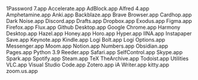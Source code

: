 1Password 7.app
Accelerate.app
AdBlock.app
Alfred 4.app
Amphetamine.app
Anki.app
Backblaze.app
Brave Browser.app
Cardhop.app
Dark Noise.app
Discord.app
Drafts.app
Dropbox.app
Exodus.app
Figma.app
Firefox.app
Flux.app
Github Desktop.app
Google Chrome.app
Harmony Desktop.app
Hazel.app
Honey.app
Horo.app
Hyper.app
IINA.app
Instapaper Save.app
Keynote.app
Kindle.app
Logi Bolt.app
Logi Options.app
Messenger.app
Moom.app
Notion.app
Numbers.app
Obsidian.app
Pages.app
Python 3.9
Reeder.app
Safari.app
SelfControl.app
Skype.app
Spark.app
Spotify.app
Steam.app
TeX
TheArchive.app
Todoist.app
Utilities
VLC.app
Visual Studio Code.app
Zotero.app
iA Writer.app
kitty.app
zoom.us.app
